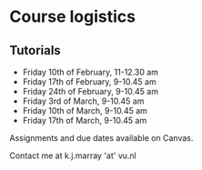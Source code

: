 # Course logistics

## Tutorials

+ Friday 10th of February, 11-12.30 am
+ Friday 17th of February, 9-10.45 am
+ Friday 24th of February, 9-10.45 am
+ Friday 3rd of March, 9-10.45 am
+ Friday 10th of March, 9-10.45 am
+ Friday 17th of March, 9-10.45 am

Assignments and due dates available on Canvas.

Contact me at k.j.marray 'at' vu.nl
